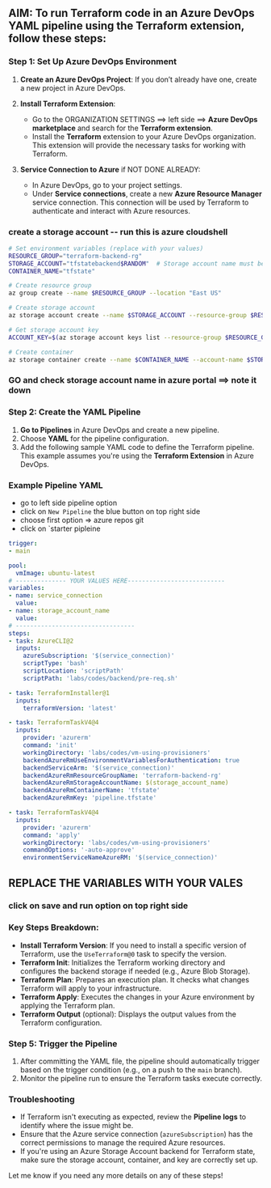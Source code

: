 ## AIM: To run Terraform code in an Azure DevOps YAML pipeline using the Terraform extension, follow these steps:

### Step 1: Set Up Azure DevOps Environment

1. **Create an Azure DevOps Project**: If you don’t already have one, create a new project in Azure DevOps.
   
2. **Install Terraform Extension**:
   - Go to the ORGANIZATION SETTINGS ==> left side ==>  **Azure DevOps marketplace** and search for the **Terraform extension**.
   - Install the **Terraform** extension to your Azure DevOps organization. This extension will provide the necessary tasks for working with Terraform.

3. **Service Connection to Azure** if NOT DONE ALREADY:
   - In Azure DevOps, go to your project settings.
   - Under **Service connections**, create a new **Azure Resource Manager** service connection. This connection will be used by Terraform to authenticate and interact with Azure resources.

### create a storage account -- run this is azure cloudshell
```sh
# Set environment variables (replace with your values)
RESOURCE_GROUP="terraform-backend-rg"
STORAGE_ACCOUNT="tfstatebackend$RANDOM"  # Storage account name must be globally unique
CONTAINER_NAME="tfstate"

# Create resource group
az group create --name $RESOURCE_GROUP --location "East US"

# Create storage account
az storage account create --name $STORAGE_ACCOUNT --resource-group $RESOURCE_GROUP --location "East US" --sku Standard_LRS

# Get storage account key
ACCOUNT_KEY=$(az storage account keys list --resource-group $RESOURCE_GROUP --account-name $STORAGE_ACCOUNT --query '[0].value' -o tsv)

# Create container
az storage container create --name $CONTAINER_NAME --account-name $STORAGE_ACCOUNT --account-key $ACCOUNT_KEY

```
### GO and check storage account name in azure portal ==> note it down 

### Step 2: Create the YAML Pipeline

1. **Go to Pipelines** in Azure DevOps and create a new pipeline.
2. Choose **YAML** for the pipeline configuration.
3. Add the following sample YAML code to define the Terraform pipeline. This example assumes you're using the **Terraform Extension** in Azure DevOps.

### Example Pipeline YAML
- go to left side pipeline option
- click on `New Pipeline` the blue button on top right side
- choose first option => azure repos git 
- click on `starter pipleine


```yml
trigger:
- main

pool:
  vmImage: ubuntu-latest
# -------------- YOUR VALUES HERE---------------------------
variables:
- name: service_connection
  value: 
- name: storage_account_name 
  value: 
# ---------------------------------
steps:
- task: AzureCLI@2
  inputs:
    azureSubscription: '$(service_connection)'
    scriptType: 'bash'
    scriptLocation: 'scriptPath'
    scriptPath: 'labs/codes/backend/pre-req.sh'

- task: TerraformInstaller@1
  inputs:
    terraformVersion: 'latest'

- task: TerraformTaskV4@4
  inputs:
    provider: 'azurerm'
    command: 'init'
    workingDirectory: 'labs/codes/vm-using-provisioners'
    backendAzureRmUseEnvironmentVariablesForAuthentication: true
    backendServiceArm: '$(service_connection)'
    backendAzureRmResourceGroupName: 'terraform-backend-rg'
    backendAzureRmStorageAccountName: $(storage_account_name)
    backendAzureRmContainerName: 'tfstate'
    backendAzureRmKey: 'pipeline.tfstate'

- task: TerraformTaskV4@4
  inputs:
    provider: 'azurerm'
    command: 'apply'
    workingDirectory: 'labs/codes/vm-using-provisioners'
    commandOptions: '-auto-approve'
    environmentServiceNameAzureRM: '$(service_connection)'
```


## REPLACE THE VARIABLES WITH YOUR VALES

### click on save and run option on top right side


### Key Steps Breakdown:
- **Install Terraform Version**: If you need to install a specific version of Terraform, use the `UseTerraform@0` task to specify the version.
- **Terraform Init**: Initializes the Terraform working directory and configures the backend storage if needed (e.g., Azure Blob Storage).
- **Terraform Plan**: Prepares an execution plan. It checks what changes Terraform will apply to your infrastructure.
- **Terraform Apply**: Executes the changes in your Azure environment by applying the Terraform plan.
- **Terraform Output** (optional): Displays the output values from the Terraform configuration.


### Step 5: Trigger the Pipeline

1. After committing the YAML file, the pipeline should automatically trigger based on the trigger condition (e.g., on a push to the `main` branch).
2. Monitor the pipeline run to ensure the Terraform tasks execute correctly.

### Troubleshooting

- If Terraform isn't executing as expected, review the **Pipeline logs** to identify where the issue might be.
- Ensure that the Azure service connection (`azureSubscription`) has the correct permissions to manage the required Azure resources.
- If you're using an Azure Storage Account backend for Terraform state, make sure the storage account, container, and key are correctly set up.

Let me know if you need any more details on any of these steps!
